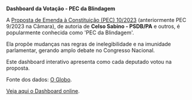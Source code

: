 **Dashboard da Votação - PEC da Blindagem**

A [Proposta de Emenda à Constituição (PEC) 10/2023](https://www25.senado.leg.br/web/atividade/materias/-/materia/170519 "Proposta de Emenda à Constituição (PEC) 10/2023 no Senado") (anteriormente PEC 9/2023 na Câmara), de autoria de **Celso Sabino - PSDB/PA** e outros, é popularmente conhecida como 'PEC da Blindagem'.

Ela propõe mudanças nas regras de inelegibilidade e na imunidade parlamentar, gerando amplo debate no Congresso Nacional.

Este dashboard interativo apresenta como cada deputado votou na proposta.

Fonte dos dados: [O Globo](https://web.archive.org/web/20250920223427/https://oglobo.globo.com/politica/noticia/2025/09/17/quem-votou-a-favor-da-pec-da-blindagem-veja-lista-completa-por-deputado-e-partido.ghtml "O Globo").

[Veja aqui o Dashboard online](https://silvairsoares.github.io/pec_blindagem/ "Veja aqui o Dashboard online").
